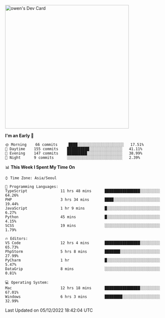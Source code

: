 <a href="https://app.daily.dev/owen_9066"><img src="https://api.daily.dev/devcards/51e5c69f10114f2abe0ae390c27b0828.png?r=hyb" width="400" alt="owen's Dev Card"/></a>

 
 <!--START_SECTION:waka-->
**I'm an Early 🐤** 

```text
🌞 Morning    66 commits     ████░░░░░░░░░░░░░░░░░░░░░   17.51% 
🌆 Daytime    155 commits    ██████████░░░░░░░░░░░░░░░   41.11% 
🌃 Evening    147 commits    █████████░░░░░░░░░░░░░░░░   38.99% 
🌙 Night      9 commits      ░░░░░░░░░░░░░░░░░░░░░░░░░   2.39%

```


📊 **This Week I Spent My Time On** 

```text
⌚︎ Time Zone: Asia/Seoul

💬 Programming Languages: 
TypeScript               11 hrs 48 mins      ████████████████░░░░░░░░░   64.26% 
PHP                      3 hrs 34 mins       ████░░░░░░░░░░░░░░░░░░░░░   19.44% 
JavaScript               1 hr 9 mins         █░░░░░░░░░░░░░░░░░░░░░░░░   6.27% 
Python                   45 mins             █░░░░░░░░░░░░░░░░░░░░░░░░   4.15% 
SCSS                     19 mins             ░░░░░░░░░░░░░░░░░░░░░░░░░   1.79%

🔥 Editors: 
VS Code                  12 hrs 4 mins       ████████████████░░░░░░░░░   65.73% 
PhpStorm                 5 hrs 8 mins        ███████░░░░░░░░░░░░░░░░░░   27.99% 
PyCharm                  1 hr                █░░░░░░░░░░░░░░░░░░░░░░░░   5.47% 
DataGrip                 8 mins              ░░░░░░░░░░░░░░░░░░░░░░░░░   0.81%

💻 Operating System: 
Mac                      12 hrs 18 mins      ████████████████░░░░░░░░░   67.01% 
Windows                  6 hrs 3 mins        ████████░░░░░░░░░░░░░░░░░   32.99%

```


 Last Updated on 05/12/2022 18:42:04 UTC
<!--END_SECTION:waka-->
